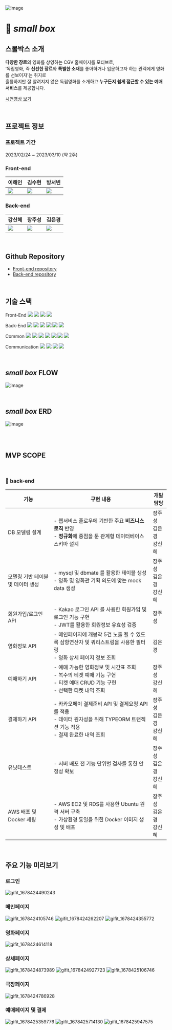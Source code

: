 ![image](https://user-images.githubusercontent.com/122417190/224232282-517808fa-3ecf-42f1-9e01-5f49a2f5f3dd.png)

# 🎥 <i>small box</i>
## 스몰박스 소개 
<b>다양한 장르</b>의 영화를 상영하는 CGV 홈페이지를 모티브로,<br>
‘독립영화, 즉 <b>신선한 장르</b>와 <b>특별한 소재</b>를 좋아하거나 입문하고자 하는 관객에게 영화를 선보이자’는 취지로<br>
훌륭하지만 잘 알려지지 않은 독립영화를 소개하고 <b>누구든지 쉽게 접근할 수 있는 예매 서비스</b>를 제공합니다.<br>

[시연영상 보기](https://youtu.be/HWs2ufgnfXE)

<br>

## 프로젝트 정보
### 프로젝트 기간
2023/02/24 ~ 2023/03/10 (약 2주)
<br>
### Front-end
| 이해인 | 김수현 | 방서빈 |
| :-- | :-- | :-- |
[<img src="https://img.shields.io/badge/GitHub-181717?style=for-the-badge&logo=GitHub&logoColor=white"/>](https://github.com/sunny-inn) | [<img src="https://img.shields.io/badge/GitHub-181717?style=for-the-badge&logo=GitHub&logoColor=white"/>](https://github.com/laralina) | [<img src="https://img.shields.io/badge/GitHub-181717?style=for-the-badge&logo=GitHub&logoColor=white"/>](https://github.com/seobinbang7) |

### Back-end
| 강신혜 | 장주성 | 김은경 |
| :-- | :-- | :-- |
[<img src="https://img.shields.io/badge/GitHub-181717?style=for-the-badge&logo=GitHub&logoColor=white"/>](https://github.com/ksh0123) | [<img src="https://img.shields.io/badge/GitHub-181717?style=for-the-badge&logo=GitHub&logoColor=white"/>](https://github.com/jangjuseong) | [<img src="https://img.shields.io/badge/GitHub-181717?style=for-the-badge&logo=GitHub&logoColor=white"/>](https://github.com/Silver-bell11) |

<br>

## Github Repository
- [Front-end repository](https://github.com/wecode-bootcamp-korea/42-2nd-smallbox-frontend)
- [Back-end repository](https://github.com/wecode-bootcamp-korea/42-2nd-smallbox-backend)

<br>

## 기술 스택

Front-End
<img src="https://img.shields.io/badge/Javascript-F7DF1E?style=flat&amp;logo=javascript&amp;logoColor=white">
<img src="https://img.shields.io/badge/React.js-61DAFB?style=flat&amp;logo=React&amp;logoColor=white">
<img src="https://img.shields.io/badge/styled-components-DB7093?style=flat&amp;logo=styled-components-DB7093&amp;logoColor=white">
<img src="https://img.shields.io/badge/React Router-CA4245?style=flat&amp;logo=ReactRouter&amp;logoColor=white">

Back-End
<img src="https://img.shields.io/badge/Javascript-F7DF1E?style=flat&amp;logo=javascript&amp;logoColor=white">
<img src="https://img.shields.io/badge/Node.js-339933?style=flat&amp;logo=Node.js&amp;logoColor=white">
<img src="https://img.shields.io/badge/MySQL-4479A1?style=flat&amp;logo=MySQL&amp;logoColor=white">
<img src="https://img.shields.io/badge/Amazon%20EC2-FF9900?style=flat&amp;logo=Amazon%20EC2&logoColor=white">
<img src="https://img.shields.io/badge/AWS_RDS-527FFF?style=flat&amp;logo=Amazon RDS&amp;logoColor=white">
<img src="https://img.shields.io/badge/Docker-2496ED?style=flat&amp;logo=Docker&amp;logoColor=white">

Common
<img src="https://img.shields.io/badge/Git-F05032?style=flat&amp;logo=Git&amp;logoColor=white">
<img src="https://img.shields.io/badge/GitHub-181717?style=flat&amp;logo=GitHub&amp;logoColor=white">
<img src="https://img.shields.io/badge/Prettier-F7B93E?style=flat&amp;logo=prettier&amp;logoColor=white">
<img src="https://img.shields.io/badge/RestfulAPI-F7533E?style=flat&amp;logo=RestfulAPII&amp;logoColor=white">
<img src="https://img.shields.io/badge/VSCode-007ACC?style=flat&amp;logo=Visual Studio Code&amp;logoColor=white">
<img src="https://img.shields.io/badge/Postman-FF6C37?style=flat&amp;logo=Postman&amp;logoColor=white">
<img src="https://img.shields.io/badge/KakaoAPI-FFCD00?style=flat&amp;logo=Kakao&amp;logoColor=white">

Communication
<img src="https://img.shields.io/badge/Slack-4A154B?style=flat&amp;logo=Slack&amp;logoColor=white">
<img src="https://img.shields.io/badge/Trello-0052CC?style=flat&amp;logo=Trello&amp;logoColor=white">
<img src="https://img.shields.io/badge/Notion-000000?style=flat&amp;logo=Notion&amp;logoColor=white">
<img src="https://img.shields.io/badge/Figma-F24E1E?style=flat&logo=Figma&logoColor=white">

<br>

## <i>small box</i> FLOW
![image](https://user-images.githubusercontent.com/122417190/224229588-3112a7a4-0484-48be-aaeb-0ee669c6f3f2.png)

<br>

## <i>small box</i> ERD
![image](https://user-images.githubusercontent.com/122417190/224250949-51196592-0462-43c3-9593-105072a44be1.png)

<br>

<br>

## MVP SCOPE

<br>


### 💾 back-end

| 기능 | 구현 내용 | 개발 담당 |
| --------------------------------- | ------------------------------------------------------------------------------------------------------------------------------------------------------------------------------------------------ | ------------------ |
| DB 모델링 설계 | - 웹서비스 플로우에 기반한 주요 <b>비즈니스 로직</b> 반영 <br> - <b>정규화</b>에 중점을 둔 관계형 데이터베이스 스키마 설계 | 장주성 <br> 김은경 <br>강신혜 |
| 모델링 기반 테이블 및 데이터 생성 | - mysql 및 dbmate 를 활용한 테이블 생성<br> - 영화 및 영화관 기획 의도에 맞는 mock data 생성 | 장주성 <br> 김은경 <br>강신혜 |
| 회원가입/로그인 API | - Kakao 로그인 API 를 사용한 회원가입 및 로그인 기능 구현<br> - JWT를 활용한 회원정보 유효성 검증 | 장주성 |
| 영화정보 API | - 메인페이지에 개봉작 5건 노출 될 수 있도록 삼항연산자 및 쿼리스트링을 사용한 필터링 <br> - 영화 상세 페이지 정보 조회 | 김은경 |
| 예매하기 API | - 예매 가능한 영화정보 및 시간표 조회<br> - 복수의 티켓 예매 기능 구현<br> - 티켓 예매 CRUD 기능 구현<br> - 선택한 티켓 내역 조회 | 장주성<br>강신혜 |
| 결제하기 API | - 카카오페이 결제준비 API 및 결제요청 API를 적용<br> - 데이터 원자성을 위해 TYPEORM 트랜젝션 기능 적용<br> - 결제 완료한 내역 조회 | 장주성 <br> 김은경 <br> 강신혜 |
| 유닛테스트 | - 서버 배포 전 기능 단위별 검사를 통한 안정성 확보 | 장주성 <br> 김은경 <br>강신혜 |
| AWS 배포 및 Docker 세팅 | - AWS EC2 및 RDS를 사용한 Ubuntu 원격 서버 구축<br> - 가상환경 통일을 위한 Docker 이미지 생성 및 배포 | 장주성 <br> 김은경 <br> 강신혜 |
<br>

## 주요 기능 미리보기

### 로그인
![gifit_1678424490243](https://user-images.githubusercontent.com/122417190/224231433-afd9af58-e249-4479-9e17-0bca5c9481df.gif)
<br>
### 메인페이지
![gifit_1678424105746](https://user-images.githubusercontent.com/122417190/224231423-2d501713-3255-4eb4-b5aa-0c45625843a6.gif)
![gifit_1678424262207](https://user-images.githubusercontent.com/122417190/224231425-e1bd5d20-3726-4524-a91c-3f51d24eff9c.gif)
![gifit_1678424355772](https://user-images.githubusercontent.com/122417190/224231431-21383314-8a21-4b9f-b98b-6ccfc54b0e09.gif)
<br>
### 영화페이지
![gifit_1678424614118](https://user-images.githubusercontent.com/122417190/224231434-608db4d2-ff52-43d8-9bbd-ef0c527f73c7.gif)
<br>
### 상세페이지
![gifit_1678424873989](https://user-images.githubusercontent.com/122417190/224231439-b141dcb7-f474-457d-bf8c-e4cdadc6bf9a.gif)
![gifit_1678424927723](https://user-images.githubusercontent.com/122417190/224231440-9ca0eb00-d061-48b8-9a0f-aea5c2ac6d16.gif)
![gifit_1678425106746](https://user-images.githubusercontent.com/122417190/224231442-2abd5aae-f1cf-4382-9d8f-5e0dc1ead5fd.gif)
<br>
### 극장페이지
![gifit_1678424786928](https://user-images.githubusercontent.com/122417190/224231435-a1cac1b2-6871-42d9-bff0-2a697ed88c54.gif)
<br>
### 예매페이지 및 결제
![gifit_1678425359776](https://user-images.githubusercontent.com/122417190/224231444-440122f8-1a84-42f6-98a1-9bde5d0208fa.gif)
![gifit_1678425714130](https://user-images.githubusercontent.com/122417190/224231445-29cba9de-2c0c-4f32-beb5-12df421d9a6e.gif)
![gifit_1678425947575](https://user-images.githubusercontent.com/122417190/224231446-035358f5-c24b-4a38-a1f4-e89a978777a0.gif)
<br>
